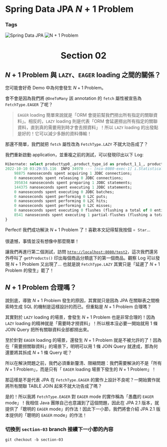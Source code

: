 # Spring Data JPA $N + 1$ Problem

### Tags
<p align="left">
    <img alt="Spring Data JPA" src="https://img.shields.io/badge/Spring%20Data%20JPA-blue">
    <img alt="N + 1 Problem" src="https://img.shields.io/badge/N+1%20Problem-blue">
</p>

<h1 align="center">Section 02</h1>

## $N + 1$ Problem 與 `LAZY`、`EAGER` loading 之間的關係？

您可能會好奇 Demo 中為何會發生 $N + 1$ Problem。

會不會是因為我們將 `@OneToMany` 該 annotation 的 `fetch` 屬性被宣告為 `FetchType.EAGER` 了呢？

> `EAGER` loading 簡單來說就是「ORM 會提前幫我們撈出所有指定的關聯資料」。相反的，`LAZY` loading 則是代表「ORM 會延遲撈出所有指定的關聯資料，直到真的需要用到時才會去撈資料」！所以 `LAZY` loading 的出發點是好的！它可以減少多餘的資料傳輸！
> 

那還不簡單，我們就把 `fetch` 屬性改為 `FetchType.LAZY` 不就大功告成了？

我們重新啟動 application，並重複之前的測試，可以發現印出以下 Log: 

```sql
Hibernate: select producttyp0_.product_type_id as product_1_1_, producttyp0_.product_type_name as product_2_1_ from product_type producttyp0_
2022-10-10 03:29:55.116  INFO 34970 --- [nio-8080-exec-1] i.StatisticalLoggingSessionEventListener : Session Metrics {
    98875 nanoseconds spent acquiring 1 JDBC connections;
    0 nanoseconds spent releasing 0 JDBC connections;
    395834 nanoseconds spent preparing 1 JDBC statements;
    144375 nanoseconds spent executing 1 JDBC statements;
    0 nanoseconds spent executing 0 JDBC batches;
    0 nanoseconds spent performing 0 L2C puts;
    0 nanoseconds spent performing 0 L2C hits;
    0 nanoseconds spent performing 0 L2C misses;
    0 nanoseconds spent executing 0 flushes (flushing a total of 0 entities and 0 collections);
    8541 nanoseconds spent executing 1 partial-flushes (flushing a total of 0 entities and 0 collections)
}
```

Perfect! 我們成功解決 $N + 1$ Problem 了！喜歡本文記得幫我按個 `⭐ Star`...

很遺憾，事情並沒有想像中那麼簡單！

讓我們再進行第二個測試，訪問 [`http://localhost:8080/test2`](http://localhost:8080/test2)，這次我們還另外呼叫了 `getProducts()` 印出每個商品分類底下的第一個商品。觀察 Log 可以發現 $N + 1$ Problem 又出現了... 也就是說 `FetchType.LAZY` 其實只是「延遲了 $N + 1$ Problem 的發生」罷了！

## $N + 1$ Problem 合理嗎？

說到底，導致 $N + 1$ Problem 發生的原因，其實就只是因為 JPA 在關聯表之間檢索時生成 SQL 的機制是這樣設計的而已。但重點是 $N + 1$ Problem 合理嗎？

其實對於 `LAZY` loading 的場景，會發生 $N + 1$ Problem 也是非常合理的！因為 `LAZY` loading 的精神就是「需要時才撈資料」！所以根本沒必要一開始就用 $1$ 條 JOIN Query 把所有關聯資料全部都撈出來。

至於針對 `EAGER` loading 的場景，還發生 $N + 1$ Problem 就是不被允許的了！因為在「需要撈關聯資料」的場景下，明明可以用 $1$ 條 JOIN Query 就達成，那為何還要將其拆成 $N + 1$ 條 Query 呢？

所以在解決問題之前，我們必須重新釐清、限縮問題：我們需要解決的不是「所有 $N + 1$ Problem」，而是只有「 `EAGER` loading 場景下發生的 $N + 1$ Problem」！

那這樣是不是代表 JPA 在 `FetchType.EAGER` 的實作上設計不良呢？一開始實作就將所有關聯 TABLE JOIN 起來不就大功告成了嗎？

是的！所以我將 `FetchType.EAGER` 對 `EAGER` mode 的實作稱為「愚蠢的 `EAGER` mode」！我相信 Java 團隊自己也意識到了這個問題，因此在 JPA 2.1 版本，就提供了「聰明的 `EAGER` mode」的作法！因此下一小節，我們將會介紹 JPA 2.1 版本提供的「聰明的 `EAGER` mode」的作法！

### 切換到 `section-03` branch 接續下一小節的內容
```shell
git checkout -b section-03
```